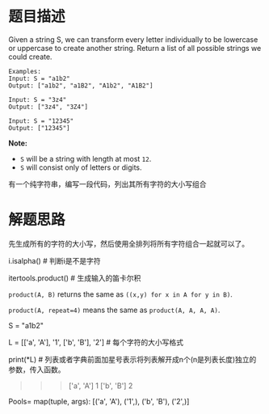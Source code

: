 # 题目描述

Given a string S, we can transform every letter individually to be lowercase or uppercase to create another string.  Return a list of all possible strings we could create.

```
Examples:
Input: S = "a1b2"
Output: ["a1b2", "a1B2", "A1b2", "A1B2"]

Input: S = "3z4"
Output: ["3z4", "3Z4"]

Input: S = "12345"
Output: ["12345"]
```

**Note:**

- `S` will be a string with length at most `12`.
- `S` will consist only of letters or digits.

 

有一个纯字符串，编写一段代码，列出其所有字符的大小写组合

# 解题思路

先生成所有的字符的大小写，然后使用全排列将所有字符组合一起就可以了。

i.isalpha()     # 判断i是不是字符



itertools.product()  # 生成输入的笛卡尔积

`product(A, B)` returns the same as `((x,y) for x in A for y in B)`.

`product(A, repeat=4)` means the same as `product(A, A, A, A)`.



S = "a1b2"

L = [['a', 'A'], '1', ['b', 'B'], '2']  # 每个字符的大小写格式

print(*L)   # 列表或者字典前面加星号表示将列表解开成n个(n是列表长度)独立的参数，传入函数。

> > >['a', 'A'] 1 ['b', 'B'] 2 



Pools= map(tuple, args):   [('a', 'A'), ('1',), ('b', 'B'), ('2',)] 



